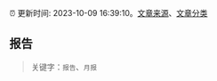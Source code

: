 :alarm_clock: 更新时间: 2023-10-09 16:39:10。[文章来源](/README.md)、[文章分类](/TAGS.md)

## 报告


> 关键字：`报告`、`月报`



